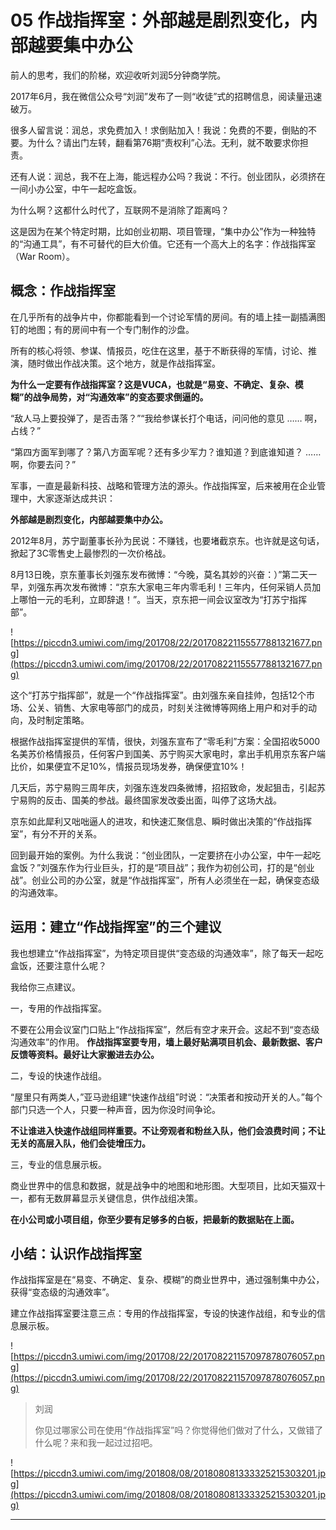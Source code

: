 # 05 作战指挥室：外部越是剧烈变化，内部越要集中办公

前人的思考，我们的阶梯，欢迎收听刘润5分钟商学院。

2017年6月，我在微信公众号“刘润”发布了一则“收徒”式的招聘信息，阅读量迅速破万。

很多人留言说：润总，求免费加入！求倒贴加入！我说：免费的不要，倒贴的不要。为什么？请出门左转，翻看第76期“责权利”心法。无利，就不敢要求你担责。

还有人说：润总，我不在上海，能远程办公吗？我说：不行。创业团队，必须挤在一间小办公室，中午一起吃盒饭。

为什么啊？这都什么时代了，互联网不是消除了距离吗？

这是因为在某个特定时期，比如创业初期、项目管理，“集中办公”作为一种独特的“沟通工具”，有不可替代的巨大价值。它还有一个高大上的名字：作战指挥室（War Room）。

## 概念：作战指挥室

在几乎所有的战争片中，你都能看到一个讨论军情的房间。有的墙上挂一副插满图钉的地图；有的房间中有一个专门制作的沙盘。

所有的核心将领、参谋、情报员，吃住在这里，基于不断获得的军情，讨论、推演，随时做出作战决策。这个地方，就是作战指挥室。

 **为什么一定要有作战指挥室？这是VUCA，也就是“易变、不确定、复杂、模糊”的战争局势，对“沟通效率”的变态要求倒逼的。**

“敌人马上要投弹了，是否击落？”“我给参谋长打个电话，问问他的意见 …… 啊，占线？”

“第四方面军到哪了？第八方面军呢？还有多少军力？谁知道？到底谁知道？ …… 啊，你要去问？”

军事，一直是最新科技、战略和管理方法的源头。作战指挥室，后来被用在企业管理中，大家逐渐达成共识：

 **外部越是剧烈变化，内部越要集中办公。**

2012年8月，苏宁副董事长孙为民说：不赚钱，也要堵截京东。也许就是这句话，掀起了3C零售史上最惨烈的一次价格战。

8月13日晚，京东董事长刘强东发布微博：“今晚，莫名其妙的兴奋：）”第二天一早，刘强东再次发布微博：“京东大家电三年内零毛利！三年内，任何采销人员加上哪怕一元的毛利，立即辞退！”。当天，京东把一间会议室改为“打苏宁指挥部”。

![https://piccdn3.umiwi.com/img/201708/22/201708221155577881321677.png](https://piccdn3.umiwi.com/img/201708/22/201708221155577881321677.png)

这个“打苏宁指挥部”，就是一个“作战指挥室”。由刘强东亲自挂帅，包括12个市场、公关、销售、大家电等部门的成员，时刻关注微博等网络上用户和对手的动向，及时制定策略。

根据作战指挥室提供的军情，很快，刘强东宣布了“零毛利”方案：全国招收5000名美苏价格情报员，任何客户到国美、苏宁购买大家电时，拿出手机用京东客户端比价，如果便宜不足10%，情报员现场发券，确保便宜10%！

几天后，苏宁易购三周年庆，刘强东连发四条微博，招招致命，发起狙击，引起苏宁易购的反击、国美的参战。最终国家发改委出面，叫停了这场大战。

京东如此犀利又咄咄逼人的进攻，和快速汇聚信息、瞬时做出决策的“作战指挥室”，有分不开的关系。

回到最开始的案例。为什么我说：“创业团队，一定要挤在小办公室，中午一起吃盒饭？”刘强东作为行业巨头，打的是“项目战”；我作为初创公司，打的是“创业战”。创业公司的办公室，就是“作战指挥室”，所有人必须坐在一起，确保变态级的沟通效率。

## 运用：建立“作战指挥室”的三个建议

我也想建立“作战指挥室”，为特定项目提供“变态级的沟通效率”，除了每天一起吃盒饭，还要注意什么呢？

我给你三点建议。

一，专用的作战指挥室。

不要在公用会议室门口贴上“作战指挥室”，然后有空才来开会。这起不到“变态级沟通效率”的作用。 **作战指挥室要专用，墙上最好贴满项目机会、最新数据、客户反馈等资料。最好让大家搬进去办公。**

二，专设的快速作战组。

“屋里只有两类人，”亚马逊组建“快速作战组”时说：“决策者和按动开关的人。”每个部门只选一个人，只要一种声音，因为你没时间争论。

 **不让谁进入快速作战组同样重要。不让旁观者和粉丝入队，他们会浪费时间；不让无关的高层入队，他们会徒增压力。**

三，专业的信息展示板。

商业世界中的信息和数据，就是战争中的地图和地形图。大型项目，比如天猫双十一，都有无数屏幕显示关键信息，供作战组决策。

 **在小公司或小项目组，你至少要有足够多的白板，把最新的数据贴在上面。**

## 小结：认识作战指挥室

作战指挥室是在“易变、不确定、复杂、模糊”的商业世界中，通过强制集中办公，获得“变态级的沟通效率”。

建立作战指挥室要注意三点：专用的作战指挥室，专设的快速作战组，和专业的信息展示板。

![https://piccdn3.umiwi.com/img/201708/22/201708221157097878076057.png](https://piccdn3.umiwi.com/img/201708/22/201708221157097878076057.png)

> 刘润
> 
> 你见过哪家公司在使用“作战指挥室”吗？你觉得他们做对了什么，又做错了什么呢？来和我一起过过招吧。

![https://piccdn3.umiwi.com/img/201808/08/201808081333325215303201.jpg](https://piccdn3.umiwi.com/img/201808/08/201808081333325215303201.jpg)

---
